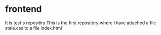 # frontend
It is test`s repositiry 
This is the first repository where i have attached a file stele.css to a file Index.html
